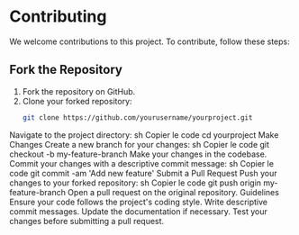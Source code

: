 # Contributing

We welcome contributions to this project. To contribute, follow these steps:

## Fork the Repository

1. Fork the repository on GitHub.
2. Clone your forked repository:
   ```sh
   git clone https://github.com/yourusername/yourproject.git
Navigate to the project directory:
sh
Copier le code
cd yourproject
Make Changes
Create a new branch for your changes:
sh
Copier le code
git checkout -b my-feature-branch
Make your changes in the codebase.
Commit your changes with a descriptive commit message:
sh
Copier le code
git commit -am 'Add new feature'
Submit a Pull Request
Push your changes to your forked repository:
sh
Copier le code
git push origin my-feature-branch
Open a pull request on the original repository.
Guidelines
Ensure your code follows the project's coding style.
Write descriptive commit messages.
Update the documentation if necessary.
Test your changes before submitting a pull request.